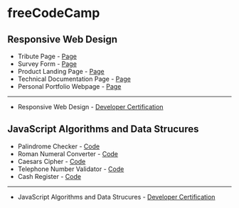 # freeCodeCamp

## Responsive Web Design

- Tribute Page - [Page](https://bogdannitica99.github.io/freeCodeCamp/Web%20Design/Tribute%20Page/)
- Survey Form - [Page](https://bogdannitica99.github.io/freeCodeCamp/Web%20Design/Survey%20Form/)
- Product Landing Page - [Page](https://bogdannitica99.github.io/freeCodeCamp/Web%20Design/Product%20Landing%20Page/)
- Technical Documentation Page - [Page](https://bogdannitica99.github.io/freeCodeCamp/Web%20Design/Technical%20Documentation%20Page/)
- Personal Portfolio Webpage - [Page](https://bogdannitica99.github.io/freeCodeCamp/Web%20Design/Personal%20Portfolio%20Webpage/)

---

- Responsive Web Design - [Developer Certification](https://www.freecodecamp.org/certification/bogdan99/responsive-web-design)

## JavaScript Algorithms and Data Strucures

- Palindrome Checker - [Code](https://github.com/BogdanNitica99/freeCodeCamp/blob/master/JavaScript%20Algorithms%20and%20Data%20Strucures/Palindrome%20Checker.js)
- Roman Numeral Converter - [Code](https://github.com/BogdanNitica99/freeCodeCamp/blob/master/JavaScript%20Algorithms%20and%20Data%20Strucures/Roman%20Numeral%20Converter.js)
- Caesars Cipher - [Code](https://github.com/BogdanNitica99/freeCodeCamp/blob/master/JavaScript%20Algorithms%20and%20Data%20Strucures/Caesars%20Cipher.js)
- Telephone Number Validator - [Code](https://github.com/BogdanNitica99/freeCodeCamp/blob/master/JavaScript%20Algorithms%20and%20Data%20Strucures/Telephone%20Number%20Validator.js)
- Cash Register - [Code](https://github.com/BogdanNitica99/freeCodeCamp/blob/master/JavaScript%20Algorithms%20and%20Data%20Strucures/Cash%20Register.js)

---

- JavaScript Algorithms and Data Strucures - [Developer Certification](https://www.freecodecamp.org/certification/bogdan99/javascript-algorithms-and-data-structures)
